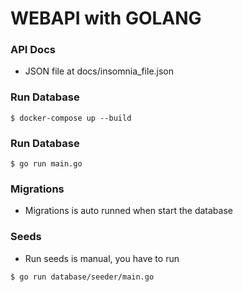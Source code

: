 # WEBAPI with GOLANG

### API Docs

- JSON file at docs/insomnia_file.json

### Run Database

```
$ docker-compose up --build
```

### Run Database

```
$ go run main.go
```

### Migrations

- Migrations is auto runned when start the database

### Seeds

- Run seeds is manual, you have to run

```
$ go run database/seeder/main.go
```
